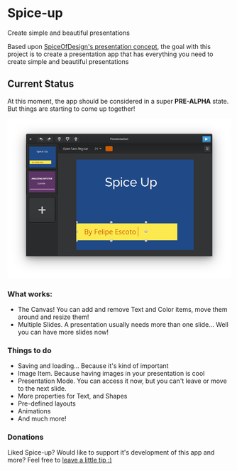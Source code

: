 # Spice-up
Create simple and beautiful presentations

Based upon [SpiceOfDesign's presentation concept](http://spiceofdesign.deviantart.com/art/New-Presentation-Concept-401767854), the goal with this project is to create a presentation app that has everything you need to create simple and beautiful presentations 

## Current Status
At this moment, the app should be considered in a super **PRE-ALPHA** state. But things are starting to come up together!

![screenshot](Screenshot.png)

### What works:
- The Canvas! You can add and remove Text and Color items, move them around and resize them!
- Multiple Slides. A presentation usually needs more than one slide... Well you can have more slides now!

### Things to do
- Saving and loading... Because it's kind of important
- Image Item. Because having images in your presentation is cool
- Presentation Mode. You can access it now, but you can't leave or move to the next slide.
- More properties for Text, and Shapes
- Pre-defined layouts
- Animations
- And much more!

### Donations
Liked Spice-up? Would like to support it's development of this app and more? Feel free to [leave a little tip :)](https://www.paypal.com/cgi-bin/webscr?cmd=_s-xclick&hosted_button_id=WYD9ZJK6ZFUDQ) 


